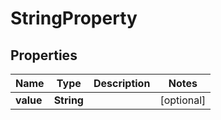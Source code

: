 

# StringProperty


## Properties

Name | Type | Description | Notes
------------ | ------------- | ------------- | -------------
**value** | **String** |  |  [optional]



